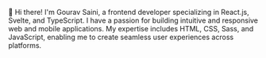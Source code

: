 👋 Hi there! I'm Gourav Saini, a frontend developer specializing in React.js, Svelte, and TypeScript. I have a passion for building intuitive and responsive web and mobile applications. My expertise includes HTML, CSS, Sass, and JavaScript, enabling me to create seamless user experiences across platforms.


